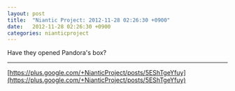 ```yaml
---
layout: post
title:  "Niantic Project: 2012-11-28 02:26:30 +0900"
date:   2012-11-28 02:26:30 +0900
categories: nianticproject
---
```

Have they opened Pandora's box?
- - -
[https://plus.google.com/+NianticProject/posts/5EShTgeYfuy](https://plus.google.com/+NianticProject/posts/5EShTgeYfuy)
